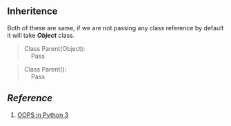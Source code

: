 ## Inheritence
Both of these are same, if we are not passing any class reference by default it will take *__Object__* class. 
> Class Parent(Object):\
> &nbsp;&nbsp;&nbsp;&nbsp;Pass

> Class Parent():\
> &nbsp;&nbsp;&nbsp;&nbsp;Pass

## *Reference*
1. [OOPS in Python 3](https://realpython.com/python3-object-oriented-programming/)

